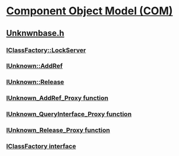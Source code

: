 # [Component Object Model (COM)](../_com/index.md)
## [Unknwnbase.h](index.md)
### [IClassFactory::LockServer](../unknwnbase/nf-unknwnbase-iclassfactory-lockserver.md)
### [IUnknown::AddRef](../unknwnbase/nf-unknwnbase-iunknown-addref.md)
### [IUnknown::Release](../unknwnbase/nf-unknwnbase-iunknown-release.md)
### [IUnknown_AddRef_Proxy function](../unknwnbase/nf-unknwnbase-iunknown_addref_proxy.md)
### [IUnknown_QueryInterface_Proxy function](../unknwnbase/nf-unknwnbase-iunknown_queryinterface_proxy.md)
### [IUnknown_Release_Proxy function](../unknwnbase/nf-unknwnbase-iunknown_release_proxy.md)
### [IClassFactory interface](../unknwnbase/nn-unknwnbase-iclassfactory.md)
